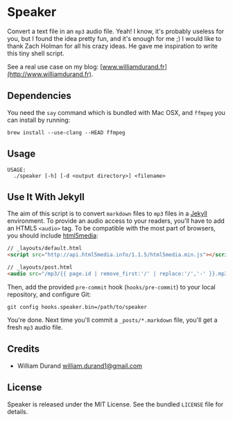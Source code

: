 Speaker
=======

Convert a text file in an `mp3` audio file. Yeah! I know, it's probably useless for you, but I found
the idea pretty fun, and it's enough for me ;) I would like to thank Zach Holman for all his crazy ideas.
He gave me inspiration to write this tiny shell script.

See a real use case on my blog: [www.williamdurand.fr](http://www.williamdurand.fr).


Dependencies
------------

You need the `say` command which is bundled with Mac OSX, and `ffmpeg` you can install by running:

    brew install --use-clang --HEAD ffmpeg


Usage
-----

    USAGE:
      ./speaker [-h] [-d <output directory>] <filename>


Use It With Jekyll
------------------

The aim of this script is to convert `markdown` files to `mp3` files in a [Jekyll](https://github.com/mojombo/jekyll)
environment. To provide an audio access to your readers, you'll have to add an HTML5 `<audio>` tag. To be
compatible with the most part of browsers, you should include [html5media](http://html5media.info/):

``` html
// _layouts/default.html
<script src="http://api.html5media.info/1.1.5/html5media.min.js"></script>
```

``` html
// _layouts/post.html
<audio src="/mp3/{{ page.id | remove_first:'/' | replace:'/','-' }}.mp3" controls preload></audio>
```

Then, add the provided `pre-commit` hook (`hooks/pre-commit`) to your local repository, and configure Git:

    git config hooks.speaker.bin=/path/to/speaker

You're done. Next time you'll commit a `_posts/*.markdown` file, you'll get a fresh `mp3` audio file.


Credits
-------

* William Durand <william.durand1@gmail.com>


License
-------

Speaker is released under the MIT License. See the bundled `LICENSE` file for details.
